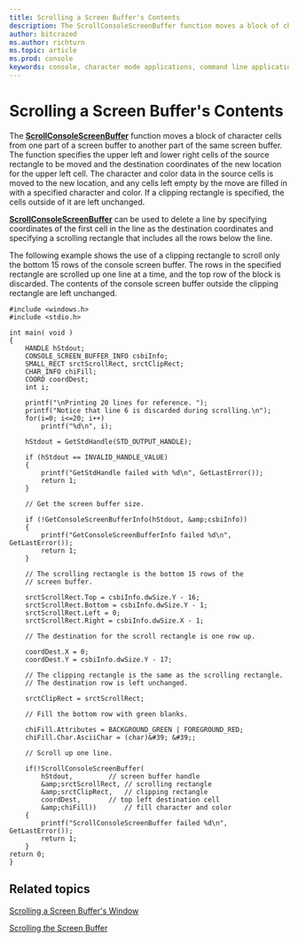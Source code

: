 ```yaml
---
title: Scrolling a Screen Buffer's Contents
description: The ScrollConsoleScreenBuffer function moves a block of character cells from one part of a screen buffer to another part of the same screen buffer.
author: bitcrazed
ms.author: richturn
ms.topic: article
ms.prod: console
keywords: console, character mode applications, command line applications, terminal applications, console api
---
```


# Scrolling a Screen Buffer's Contents


The [**ScrollConsoleScreenBuffer**](scrollconsolescreenbuffer.md) function moves a block of character cells from one part of a screen buffer to another part of the same screen buffer. The function specifies the upper left and lower right cells of the source rectangle to be moved and the destination coordinates of the new location for the upper left cell. The character and color data in the source cells is moved to the new location, and any cells left empty by the move are filled in with a specified character and color. If a clipping rectangle is specified, the cells outside of it are left unchanged.

[**ScrollConsoleScreenBuffer**](scrollconsolescreenbuffer.md) can be used to delete a line by specifying coordinates of the first cell in the line as the destination coordinates and specifying a scrolling rectangle that includes all the rows below the line.

The following example shows the use of a clipping rectangle to scroll only the bottom 15 rows of the console screen buffer. The rows in the specified rectangle are scrolled up one line at a time, and the top row of the block is discarded. The contents of the console screen buffer outside the clipping rectangle are left unchanged.

```ManagedCPlusPlus
#include <windows.h>
#include <stdio.h>

int main( void )
{
    HANDLE hStdout; 
    CONSOLE_SCREEN_BUFFER_INFO csbiInfo; 
    SMALL_RECT srctScrollRect, srctClipRect; 
    CHAR_INFO chiFill; 
    COORD coordDest; 
    int i;

    printf("\nPrinting 20 lines for reference. ");
    printf("Notice that line 6 is discarded during scrolling.\n");
    for(i=0; i<=20; i++)
        printf("%d\n", i);
 
    hStdout = GetStdHandle(STD_OUTPUT_HANDLE); 

    if (hStdout == INVALID_HANDLE_VALUE) 
    {
        printf("GetStdHandle failed with %d\n", GetLastError()); 
        return 1;
    }
 
    // Get the screen buffer size. 
 
    if (!GetConsoleScreenBufferInfo(hStdout, &amp;csbiInfo)) 
    {
        printf("GetConsoleScreenBufferInfo failed %d\n", GetLastError()); 
        return 1;
    }
 
    // The scrolling rectangle is the bottom 15 rows of the 
    // screen buffer. 
 
    srctScrollRect.Top = csbiInfo.dwSize.Y - 16; 
    srctScrollRect.Bottom = csbiInfo.dwSize.Y - 1; 
    srctScrollRect.Left = 0; 
    srctScrollRect.Right = csbiInfo.dwSize.X - 1; 
 
    // The destination for the scroll rectangle is one row up. 
 
    coordDest.X = 0; 
    coordDest.Y = csbiInfo.dwSize.Y - 17; 
 
    // The clipping rectangle is the same as the scrolling rectangle. 
    // The destination row is left unchanged. 
 
    srctClipRect = srctScrollRect; 
 
    // Fill the bottom row with green blanks. 
 
    chiFill.Attributes = BACKGROUND_GREEN | FOREGROUND_RED; 
    chiFill.Char.AsciiChar = (char)&#39; &#39;; 
 
    // Scroll up one line. 
 
    if(!ScrollConsoleScreenBuffer(  
        hStdout,         // screen buffer handle 
        &amp;srctScrollRect, // scrolling rectangle 
        &amp;srctClipRect,   // clipping rectangle 
        coordDest,       // top left destination cell 
        &amp;chiFill))       // fill character and color
    {
        printf("ScrollConsoleScreenBuffer failed %d\n", GetLastError()); 
        return 1;
    }
return 0;
}
```

## <span id="related_topics"></span>Related topics


[Scrolling a Screen Buffer's Window](scrolling-a-screen-buffer-s-window.md)

[Scrolling the Screen Buffer](scrolling-the-screen-buffer.md)

 

 




